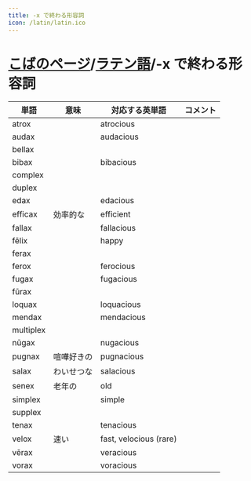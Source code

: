 ```yaml
---
title: -x で終わる形容詞
icon: /latin/latin.ico
---
```

# [こばのページ](../index.html)/[ラテン語](index.html)/-x で終わる形容詞

|単語|意味|対応する英単語|コメント|
|--|--|--|--|
|atrox||atrocious|
|audax||audacious|
|bellax|
|bibax||bibacious
|complex|
|duplex|
|edax||edacious|
|efficax|効率的な|efficient|
|fallax||fallacious|
|fēlix||happy|
|ferax|
|ferox||ferocious|
|fugax||fugacious|
|fūrax|
|loquax||loquacious|
|mendax||mendacious|
|multiplex|
|nūgax||nugacious|
|pugnax|喧嘩好きの|pugnacious|
|salax|わいせつな|salacious|
|senex|老年の|old|
|simplex||simple|
|supplex|
|tenax||tenacious|
|velox|速い|fast, velocious (rare)|
|vērax||veracious|
|vorax||voracious|
